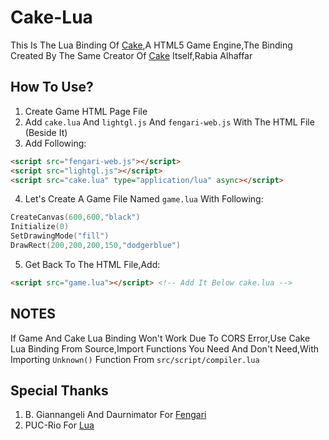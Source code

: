 # Cake-Lua
This Is The Lua Binding Of [Cake](https://github.com/Cake-Engine/Cake),A HTML5 Game Engine,The Binding Created By The Same Creator Of [Cake](https://github.com/Cake-Engine/Cake) Itself,Rabia Alhaffar

## How To Use?
1. Create Game HTML Page File
2. Add `cake.lua` And `lightgl.js` And `fengari-web.js` With The HTML File (Beside It)
3. Add Following:
```html
<script src="fengari-web.js"></script>
<script src="lightgl.js"></script>
<script src="cake.lua" type="application/lua" async></script>
```
4. Let's Create A Game File Named `game.lua` With Following:
```lua
CreateCanvas(600,600,"black")
Initialize(0)
SetDrawingMode("fill")
DrawRect(200,200,200,150,"dodgerblue")
```
5. Get Back To The HTML File,Add:
```html
<script src="game.lua"></script> <!-- Add It Below cake.lua -->
```
## NOTES
If Game And Cake Lua Binding Won't Work Due To CORS Error,Use Cake Lua Binding From Source,Import Functions You Need And Don't Need,With Importing `Unknown()` Function From `src/script/compiler.lua`

## Special Thanks
1. B. Giannangeli And Daurnimator For [Fengari](https://fengari.io)
2. PUC-Rio For [Lua](https://lua.org)
